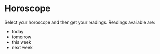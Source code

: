# Horoscope
Select your horoscope and then get your readings.
Readings available are:
- today
- tomorrow
- this week
- next week
